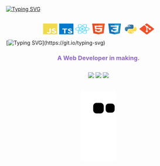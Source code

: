 [![Typing SVG](https://readme-typing-svg.herokuapp.com/?color=c0d8e3&size=45&center=true&vCenter=true&width=1000&lines=HELLO,;+my+name+is+Eduardo+Miguel+Goveia;I'm+19+years+old;I+from+Brasil,+Brasília;I+study+Web+development;Be+Welcome!+:%29)](https://git.io/typing-svg)


<div align="center"><br>
  <img align="center" alt="Ed-Js" height="30" width="40" src="https://raw.githubusercontent.com/devicons/devicon/master/icons/javascript/javascript-plain.svg">
  <img align="center" alt="Ed-Ts" height="30" width="40" src="https://raw.githubusercontent.com/devicons/devicon/master/icons/typescript/typescript-plain.svg">
  <img align="center" alt="Ed-React" height="30" width="40" src="https://raw.githubusercontent.com/devicons/devicon/master/icons/react/react-original.svg">
  <img align="center" alt="Ed-HTML" height="30" width="40" src="https://raw.githubusercontent.com/devicons/devicon/master/icons/html5/html5-original.svg">
  <img align="center" alt="Ed-CSS" height="30" width="40" src="https://raw.githubusercontent.com/devicons/devicon/master/icons/css3/css3-original.svg">
  <img align="center" alt="Ed-Python" height="30" width="40" src="https://raw.githubusercontent.com/devicons/devicon/master/icons/python/python-original.svg">
  <img align="center" alt="Ed-git" height="30" width="40" src="https://raw.githubusercontent.com/devicons/devicon/master/icons/git/git-original.svg">
</div>


[![Typing SVG](https://readme-typing-svg.herokuapp.com/?color=c0d8e3&size=24&center=true&vCenter=true&width=1000&lines=A+Web+Developer+in+making.)](https://git.io/typing-svg)

<div align="center">
  <h3>
    <font color="8d65c5">A Web Developer in making.</font>
  </h3>
</div>


 ##
 
<div align="center" valign="top"> 
  <a href="https://instagram.com/duh.migue" target="_blank"><img src="https://img.shields.io/badge/-Instagram-%23E4405F?style=for-the-badge&logo=instagram&logoColor=white" target="_blank"></a>
  <a href = "mailto:ed.mi.goveia@gmail.com"><img src="https://img.shields.io/badge/-Gmail-%23333?style=for-the-badge&logo=gmail&logoColor=white" target="_blank"></a>
  <a href="https://www.linkedin.com/in/edgoveia/" target="_blank"><img src="https://img.shields.io/badge/-LinkedIn-%230077B5?style=for-the-badge&logo=linkedin&logoColor=white" target="_blank"></a> 
</div>

<br>
<div align="center">
 
![Snake animation](https://github.com/Ed-Goveia/Ed-Goveia/blob/output/github-contribution-grid-snake.svg/)

</div>
